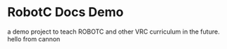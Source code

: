 # RobotC Docs Demo
a demo project to teach ROBOTC and other VRC curriculum in the future.
hello from cannon
